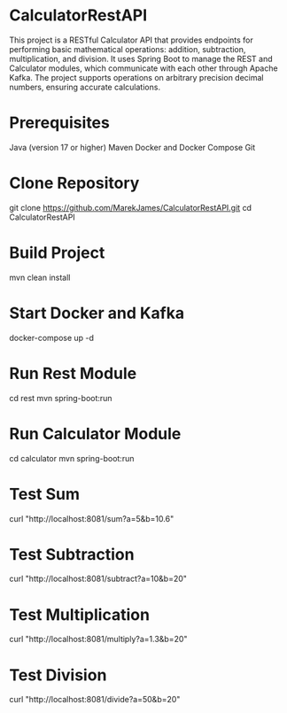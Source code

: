 # CalculatorRestAPI
This project is a RESTful Calculator API that provides endpoints for performing basic mathematical operations: addition, subtraction, multiplication, and division. It uses Spring Boot to manage the REST and Calculator modules, which communicate with each other through Apache Kafka. The project supports operations on arbitrary precision decimal numbers, ensuring accurate calculations.

# Prerequisites
Java (version 17 or higher)
Maven
Docker and Docker Compose
Git

# Clone Repository
git clone https://github.com/MarekJames/CalculatorRestAPI.git
cd CalculatorRestAPI

# Build Project
mvn clean install

# Start Docker and Kafka
docker-compose up -d

# Run Rest Module
cd rest
mvn spring-boot:run

# Run Calculator Module
cd calculator
mvn spring-boot:run

# Test Sum
curl "http://localhost:8081/sum?a=5&b=10.6" 

# Test Subtraction
curl "http://localhost:8081/subtract?a=10&b=20"

# Test Multiplication
curl "http://localhost:8081/multiply?a=1.3&b=20"

# Test Division
curl "http://localhost:8081/divide?a=50&b=20"


